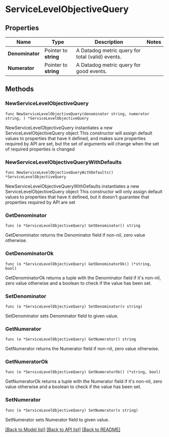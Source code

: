# ServiceLevelObjectiveQuery

## Properties

Name | Type | Description | Notes
------------ | ------------- | ------------- | -------------
**Denominator** | Pointer to **string** | A Datadog metric query for total (valid) events. | 
**Numerator** | Pointer to **string** | A Datadog metric query for good events. | 

## Methods

### NewServiceLevelObjectiveQuery

`func NewServiceLevelObjectiveQuery(denominator string, numerator string, ) *ServiceLevelObjectiveQuery`

NewServiceLevelObjectiveQuery instantiates a new ServiceLevelObjectiveQuery object
This constructor will assign default values to properties that have it defined,
and makes sure properties required by API are set, but the set of arguments
will change when the set of required properties is changed

### NewServiceLevelObjectiveQueryWithDefaults

`func NewServiceLevelObjectiveQueryWithDefaults() *ServiceLevelObjectiveQuery`

NewServiceLevelObjectiveQueryWithDefaults instantiates a new ServiceLevelObjectiveQuery object
This constructor will only assign default values to properties that have it defined,
but it doesn't guarantee that properties required by API are set

### GetDenominator

`func (o *ServiceLevelObjectiveQuery) GetDenominator() string`

GetDenominator returns the Denominator field if non-nil, zero value otherwise.

### GetDenominatorOk

`func (o *ServiceLevelObjectiveQuery) GetDenominatorOk() (*string, bool)`

GetDenominatorOk returns a tuple with the Denominator field if it's non-nil, zero value otherwise
and a boolean to check if the value has been set.

### SetDenominator

`func (o *ServiceLevelObjectiveQuery) SetDenominator(v string)`

SetDenominator sets Denominator field to given value.


### GetNumerator

`func (o *ServiceLevelObjectiveQuery) GetNumerator() string`

GetNumerator returns the Numerator field if non-nil, zero value otherwise.

### GetNumeratorOk

`func (o *ServiceLevelObjectiveQuery) GetNumeratorOk() (*string, bool)`

GetNumeratorOk returns a tuple with the Numerator field if it's non-nil, zero value otherwise
and a boolean to check if the value has been set.

### SetNumerator

`func (o *ServiceLevelObjectiveQuery) SetNumerator(v string)`

SetNumerator sets Numerator field to given value.



[[Back to Model list]](../README.md#documentation-for-models) [[Back to API list]](../README.md#documentation-for-api-endpoints) [[Back to README]](../README.md)


